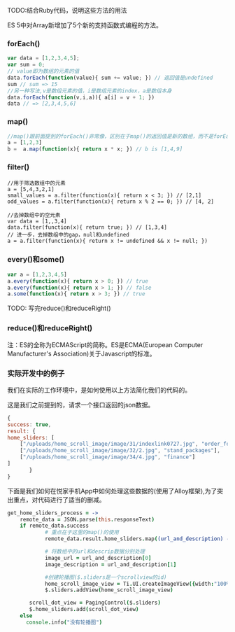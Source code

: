 TODO:结合Ruby代码，说明这些方法的用法

ES 5中对Array新增加了5个新的支持函数式编程的方法。

### forEach()
```javascript
var data = [1,2,3,4,5];
var sum = 0;
// value即为数组的元素的值
data.forEach(function(value){ sum += value; }) // 返回值是undefined
sum // sum => 15
//另一种写法,v是数组元素的值，i是数组元素的index，a是数组本身
data.forEach(function(v,i,a)){ a[i] = v + 1; })
data // => [2,3,4,5,6]
```
### map()
```javascript
//map()跟前面提到的forEach()非常像，区别在于map()的返回值是新的数组，而不是forEach()的undefined
a = [1,2,3]
b =  a.map(function(x){ return x * x; }) // b is [1,4,9]
```
### filter()
```javacript
//用于筛选数组中的元素
a = [5,4,3,2,1]
small_values = a.filter(function(x){ return x < 3; }) // [2,1]
odd_values = a.filter(function(x){ return x % 2 == 0; }) // [4, 2]

//去掉数组中的空元素
var data = [1,,3,4]
data.filter(function(x){ return true; }) // [1,3,4]
// 进一步，去掉数组中的gap，null和undefined
a = a.filter(function(x){ return x != undefined && x != null; })
```
### every()和some()
```javascript
var a = [1,2,3,4,5]
a.every(function(x){ return x > 0; }) // true
a.every(function(x){ return x > 1; }) // false
a.some(function(x){ return x > 3; }) // true
```
TODO: 写完reduce()和reduceRight()

### reduce()和reduceRight()

注：ES的全称为ECMAScript的简称。ES是ECMA(European Computer Manufacturer's Association)关于Javascript的标准。


### 实际开发中的例子
我们在实际的工作环境中，是如何使用以上方法简化我们的代码的。

这是我们之前提到的，请求一个接口返回的json数据。
```javascript
{
success: true,
result: {
home_sliders: [
    ["/uploads/home_scroll_image/image/31/indexlink0727.jpg", "order_form"],
    ["/uploads/home_scroll_image/image/32/2.jpg", "stand_packages"],
    ["/uploads/home_scroll_image/image/34/4.jpg", "finance"]
]
       }
}
```

下面是我们如何在悦家手机App中如何处理这些数据的(使用了Alloy框架),为了突出重点，对代码进行了适当的删减。

```coffee
get_home_sliders_process = ->
    remote_data = JSON.parse(this.responseText)
    if remote_data.success
            # 重点在于这里的map()的使用
            remote_data.result.home_sliders.map((url_and_description) ->

            # 将数组中的url和descrip数据分别处理
            image_url = url_and_description[0]
            image_description = url_and_description[1]

            #创建轮播图($.sliders是一个scrollview的id)
            home_scroll_image_view = Ti.UI.createImageView({width:"100%", height:"100%"})
            $.sliders.addView(home_scroll_image_view)

       scroll_dot_view = PagingControl($.sliders)
       $.home_sliders.add(scroll_dot_view)
    else
      console.info("没有轮播图")
```

